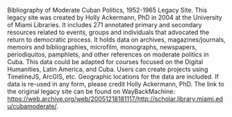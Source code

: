 
Bibliography of Moderate Cuban Politics, 1952-1965 Legacy Site.
This legacy site was created by Holly Ackermann, PhD in 2004 at the University of Miami Libraries.
It includes 271 annotated primary and secondary resources related to events, groups and individuals that advocated the return to democratic process.
It holds data on archives, magazines/journals, memoirs and bibliographies, microfilm, monographs, newspapers, periodiquitos, pamphlets, and other references on moderate politics in Cuba.
This data could be adapted for courses focused on the Digital Humanities, Latin America, and Cuba.
Users can create projects using TimelineJS, ArcGIS, etc. Geographic locations for the data are included. 
If data is re-used in any form, please credit Holly Ackermann, PhD.
The link to the original legacy site can be found on WayBackMachine: https://web.archive.org/web/20051218181117/http://scholar.library.miami.edu/cubamoderate/.
